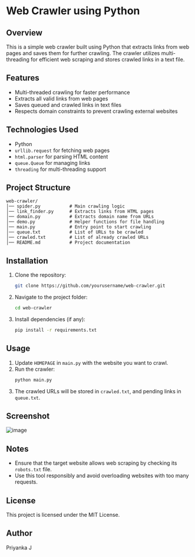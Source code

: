 # Web Crawler using Python

## Overview
This is a simple web crawler built using Python that extracts links from web pages and saves them for further crawling. The crawler utilizes multi-threading for efficient web scraping and stores crawled links in a text file.

## Features
- Multi-threaded crawling for faster performance
- Extracts all valid links from web pages
- Saves queued and crawled links in text files
- Respects domain constraints to prevent crawling external websites

## Technologies Used
- Python
- `urllib.request` for fetching web pages
- `html.parser` for parsing HTML content
- `queue.Queue` for managing links
- `threading` for multi-threading support

## Project Structure
```
web-crawler/
│── spider.py           # Main crawling logic
│── link_finder.py      # Extracts links from HTML pages
│── domain.py           # Extracts domain name from URLs
│── demo.py             # Helper functions for file handling
│── main.py             # Entry point to start crawling
│── queue.txt           # List of URLs to be crawled
│── crawled.txt         # List of already crawled URLs
│── README.md           # Project documentation
```

## Installation
1. Clone the repository:
   ```sh
   git clone https://github.com/yourusername/web-crawler.git
   ```
2. Navigate to the project folder:
   ```sh
   cd web-crawler
   ```
3. Install dependencies (if any):
   ```sh
   pip install -r requirements.txt
   ```

## Usage
1. Update `HOMEPAGE` in `main.py` with the website you want to crawl.
2. Run the crawler:
   ```sh
   python main.py
   ```
3. The crawled URLs will be stored in `crawled.txt`, and pending links in `queue.txt`.

## Screenshot
![image](https://github.com/user-attachments/assets/6b7d16b6-052c-48d2-86e2-f69370a30764)  

## Notes
- Ensure that the target website allows web scraping by checking its `robots.txt` file.
- Use this tool responsibly and avoid overloading websites with too many requests.

## License
This project is licensed under the MIT License.

## Author
Priyanka J
